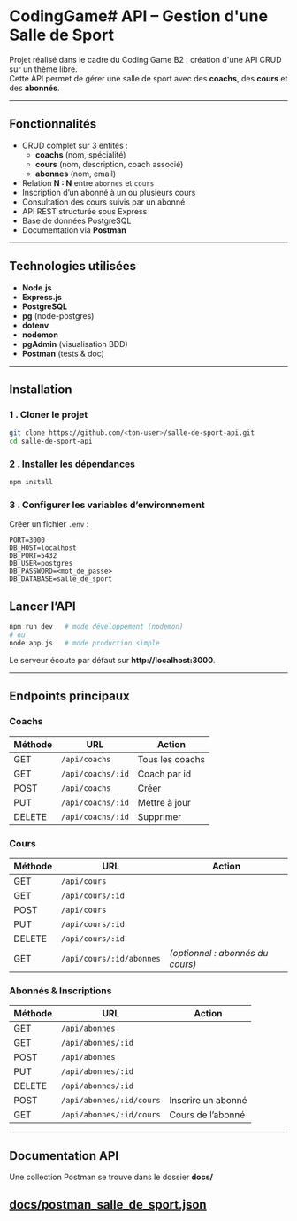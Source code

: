 # CodingGame# API – Gestion d'une Salle de Sport

Projet réalisé dans le cadre du Coding Game B2 : création d'une API CRUD sur un thème libre.  
Cette API permet de gérer une salle de sport avec des **coachs**, des **cours** et des **abonnés**.

---

## Fonctionnalités

- CRUD complet sur 3 entités :
  - **coachs** (nom, spécialité)
  - **cours** (nom, description, coach associé)
  - **abonnes** (nom, email)
- Relation **N : N** entre `abonnes` et `cours`
- Inscription d’un abonné à un ou plusieurs cours
- Consultation des cours suivis par un abonné
- API REST structurée sous Express
- Base de données PostgreSQL
- Documentation via **Postman**

---

## Technologies utilisées

- **Node.js**
- **Express.js**
- **PostgreSQL**
- **pg** (node-postgres)
- **dotenv**
- **nodemon**
- **pgAdmin** (visualisation BDD)
- **Postman** (tests & doc)

---

## Installation

### 1 . Cloner le projet

```bash
git clone https://github.com/<ton-user>/salle-de-sport-api.git
cd salle-de-sport-api
```

### 2 . Installer les dépendances

```bash
npm install
```

### 3 . Configurer les variables d’environnement

Créer un fichier `.env` :

```
PORT=3000
DB_HOST=localhost
DB_PORT=5432
DB_USER=postgres
DB_PASSWORD=<mot_de_passe>
DB_DATABASE=salle_de_sport
```

## Lancer l’API

```bash
npm run dev   # mode développement (nodemon)
# ou
node app.js   # mode production simple
```

Le serveur écoute par défaut sur **http://localhost:3000**.

---

## Endpoints principaux

### Coachs

| Méthode | URL               | Action          |
| ------- | ----------------- | --------------- |
| GET     | `/api/coachs`     | Tous les coachs |
| GET     | `/api/coachs/:id` | Coach par id    |
| POST    | `/api/coachs`     | Créer           |
| PUT     | `/api/coachs/:id` | Mettre à jour   |
| DELETE  | `/api/coachs/:id` | Supprimer       |

### Cours

| Méthode | URL                      | Action                           |
| ------- | ------------------------ | -------------------------------- |
| GET     | `/api/cours`             |
| GET     | `/api/cours/:id`         |
| POST    | `/api/cours`             |
| PUT     | `/api/cours/:id`         |
| DELETE  | `/api/cours/:id`         |
| GET     | `/api/cours/:id/abonnes` | _(optionnel : abonnés du cours)_ |

### Abonnés & Inscriptions

| Méthode | URL                      | Action             |
| ------- | ------------------------ | ------------------ |
| GET     | `/api/abonnes`           |
| GET     | `/api/abonnes/:id`       |
| POST    | `/api/abonnes`           |
| PUT     | `/api/abonnes/:id`       |
| DELETE  | `/api/abonnes/:id`       |
| POST    | `/api/abonnes/:id/cours` | Inscrire un abonné |
| GET     | `/api/abonnes/:id/cours` | Cours de l’abonné  |

---

## Documentation API

Une collection Postman se trouve dans le dossier **docs/**

## [docs/postman_salle_de_sport.json](./docs/postman_salle_de_sport.json)
